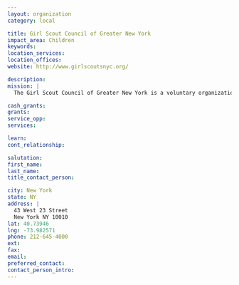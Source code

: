 ```yaml
---
layout: organization
category: local

title: Girl Scout Council of Greater New York
impact_area: Children
keywords: 
location_services: 
location_offices: 
website: http://www.girlscoutsnyc.org/

description: 
mission: |
  The Girl Scout Council of Greater New York is a voluntary organization which offers the Girl Scout Program to all girls in the five boroughs of New York City to help them grow into capable and responsible women who respect themselves and others.

cash_grants: 
grants: 
service_opp: 
services: 

learn: 
cont_relationship: 

salutation: 
first_name: 
last_name: 
title_contact_person: 

city: New York
state: NY
address: |
  43 West 23 Street  
  New York NY 10010
lat: 40.73946
lng: -73.982571
phone: 212-645-4000
ext: 
fax: 
email: 
preferred_contact: 
contact_person_intro: 
---
```

